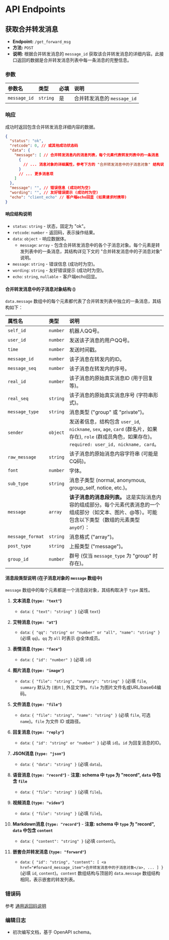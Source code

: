 # API Endpoints

## 获取合并转发消息

*   **Endpoint:** `/get_forward_msg`
*   **方法:** `POST`
*   **说明:** 根据合并转发消息的 `message_id` 获取该合并转发消息的详细内容。此接口返回的数据是合并转发消息列表中每一条消息的完整信息。

### 参数

| 参数名     | 类型     | 必填 | 说明                     |
| :--------- | :------- | :--- | :----------------------- |
| `message_id` | `string` | 是   | 合并转发消息的 `message_id` |

### 响应

成功时返回包含合并转发消息详细内容的数据。

```json
{
  "status": "ok",
  "retcode": 0, // 或其他成功状态码
  "data": {
    "message": [ // 合并转发消息内的消息列表，每个元素代表转发列表中的一条消息
      {
        // ... 消息对象的详细属性，参考下方的 "合并转发消息中的子消息对象" 结构说明
      }
      // ... 更多消息项
    ]
  },
  "message": "", // 错误信息 (成功时为空)
  "wording": "", // 友好错误提示 (成功时为空)
  "echo": "client_echo" // 客户端echo回显 (如果请求时携带)
}
```

#### 响应结构说明

*   `status`: `string` - 状态，固定为 "ok"。
*   `retcode`: `number` - 返回码，表示操作结果。
*   `data`: `object` - 响应数据体。
    *   `message`: `array` - 包含合并转发消息中的各个子消息对象。每个元素是转发列表中的一条消息，其结构详见下文的 "合并转发消息中的子消息对象" 说明。
*   `message`: `string` - 错误信息 (成功时为空)。
*   `wording`: `string` - 友好错误提示 (成功时为空)。
*   `echo`: `string`, `nullable` - 客户端echo回显。

#### 合并转发消息中的子消息对象结构 (<a name="forward_message_item"></a>)

`data.message` 数组中的每个元素都代表了合并转发列表中独立的一条消息，其结构如下：

| 属性名         | 类型    | 说明                                                                                                                                |
| :------------- | :------ | :---------------------------------------------------------------------------------------------------------------------------------- |
| `self_id`      | `number` | 机器人QQ号。                                                                                                                        |
| `user_id`      | `number` | 发送该子消息的用户QQ号。                                                                                                              |
| `time`         | `number` | 发送时间戳。                                                                                                                        |
| `message_id`   | `number` | 该子消息在转发内的ID。                                                                                                               |
| `message_seq`  | `number` | 该子消息在转发内的序号。                                                                                                              |
| `real_id`      | `number` | 该子消息的原始真实消息ID (用于回复等)。                                                                                                  |
| `real_seq`     | `string` | 该子消息的原始真实消息序号 (字符串形式)。                                                                                                 |
| `message_type` | `string` | 消息类型 ("group" 或 "private")。                                                                                                     |
| `sender`       | `object` | 发送者信息，结构包含 `user_id`, `nickname`, `sex`, `age`, `card` (群名片，如果存在), `role` (群成员角色，如果存在)。`required: user_id, nickname, card`。 |
| `raw_message`  | `string` | 该子消息的原始消息内容字符串 (可能是CQ码)。                                                                                              |
| `font`         | `number` | 字体。                                                                                                                              |
| `sub_type`     | `string` | 消息子类型 (normal, anonymous, group_self, notice, etc.)。                                                                            |
| `message`      | `array`  | **该子消息的消息段列表。** 这是实际消息内容的组成部分。每个元素代表消息的一个组成部分（如文本、图片、@等）。可能包含以下类型（数组的元素类型 `anyOf`）： |
| `message_format` | `string` | 消息格式 ("array")。                                                                                                                |
| `post_type`    | `string` | 上报类型 ("message")。                                                                                                             |
| `group_id`     | `number` | 群号 (仅当 `message_type` 为 "group" 时存在)。                                                                                        |

#### 消息段类型说明 (在子消息对象的 `message` 数组中)

`message` 数组中的每个元素都是一个消息段对象，其结构取决于 `type` 属性。

1.  **文本消息 (`type: "text"`)**
    *   `data`: `{ "text": "string" }` (必填 `text`)

2.  **艾特消息 (`type: "at"`)**
    *   `data`: `{ "qq": "string" or "number" or "all", "name": "string" }` (必填 `qq`)。`qq` 为 `all` 时表示 @全体成员。

3.  **表情消息 (`type: "face"`)**
    *   `data`: `{ "id": "number" }` (必填 `id`)

4.  **图片消息 (`type: "image"`)**
    *   `data`: `{ "file": "string", "summary": "string" }` (必填 `file`, `summary` 默认为 `[图片]`, 外显文字)。`file` 为图片文件名或URL/base64编码。

5.  **文件消息 (`type: "file"`)**
    *   `data`: `{ "file": "string", "name": "string" }` (必填 `file`, 可选 `name`)。`file` 为文件 ID 或路径。

6.  **回复消息 (`type: "reply"`)**
    *   `data`: `{ "id": "string" or "number" }` (必填 `id`)。`id` 为回复消息的ID。

7.  **JSON消息 (`type: "json"`)**
    *   `data`: `{ "data": "string" }` (必填 `data`)。

8.  **语音消息 (`type: "record"`)** - **注意: schema 中 `type` 为 "record", `data` 中包含 `file`**
    *   `data`: `{ "file": "string" }` (必填 `file`)。

9.  **视频消息 (`type: "video"`)**
    *   `data`: `{ "file": "string" }` (必填 `file`)。

10. **Markdown消息 (`type: "record"`)** - **注意: schema 中 `type` 为 "record", `data` 中包含 `content`**
    *   `data`: `{ "content": "string" }` (必填 `content`)。

11. **嵌套合并转发消息 (`type: "forward"`)**
    *   `data`: `{ "id": "string", "content": [ <a href="#forward_message_item">合并转发消息中的子消息对象</a>, ... ] }` (必填 `id`, `content`)。`content` 数组结构与顶层的 `data.message` 数组结构相同，表示嵌套的转发列表。

### 错误码

参考 [通用返回码说明](/通用返回码说明)

### 编辑日志

*   初次编写文档，基于 OpenAPI schema。